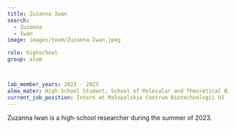 ```yaml
---
title: Zuzanna Iwan
search:
  - Zuzanna
  - Iwan
image: images/team/Zuzanna-Iwan.jpeg

role: highschool
group: alum



lab_member_years: 2023 - 2023
alma_mater: High School Student, School of Molecular and Theoretical Biology, Tartu, Estonia
current_job_position: Intern at Małopolskie Centrum Biotechnologii UJ
---
```


Zuzanna Iwan is a high-school researcher during the summer of 2023. 


